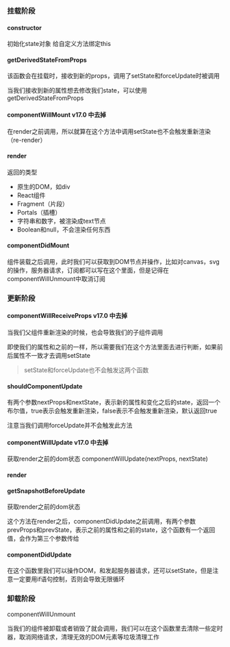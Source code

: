 ### 挂载阶段

#### constructor

初始化state对象
给自定义方法绑定this


#### getDerivedStateFromProps

该函数会在挂载时，接收到新的props，调用了setState和forceUpdate时被调用

当我们接收到新的属性想去修改我们state，可以使用getDerivedStateFromProps

#### componentWillMount v17.0 中去掉

在render之前调用，所以就算在这个方法中调用setState也不会触发重新渲染（re-render）

#### render


返回的类型

- 原生的DOM，如div
- React组件
- Fragment（片段）
- Portals（插槽）
- 字符串和数字，被渲染成text节点
- Boolean和null，不会渲染任何东西

#### componentDidMount

组件装载之后调用，此时我们可以获取到DOM节点并操作，比如对canvas，svg的操作，服务器请求，订阅都可以写在这个里面，但是记得在componentWillUnmount中取消订阅

### 更新阶段

#### componentWillReceiveProps v17.0 中去掉

当我们父组件重新渲染的时候，也会导致我们的子组件调用

即使我们的属性和之前的一样，所以需要我们在这个方法里面去进行判断，如果前后属性不一致才去调用setState

> setState和forceUpdate也不会触发这两个函数

#### shouldComponentUpdate

有两个参数nextProps和nextState，表示新的属性和变化之后的state，返回一个布尔值，true表示会触发重新渲染，false表示不会触发重新渲染，默认返回true

注意当我们调用forceUpdate并不会触发此方法

#### componentWillUpdate v17.0 中去掉
获取render之前的dom状态
componentWillUpdate(nextProps, nextState)

#### render

#### getSnapshotBeforeUpdate
获取render之前的dom状态

这个方法在render之后，componentDidUpdate之前调用，有两个参数prevProps和prevState，表示之前的属性和之前的state，这个函数有一个返回值，会作为第三个参数传给

#### componentDidUpdate

在这个函数里我们可以操作DOM，和发起服务器请求，还可以setState，但是注意一定要用if语句控制，否则会导致无限循环

### 卸载阶段
componentWillUnmount

当我们的组件被卸载或者销毁了就会调用，我们可以在这个函数里去清除一些定时器，取消网络请求，清理无效的DOM元素等垃圾清理工作
